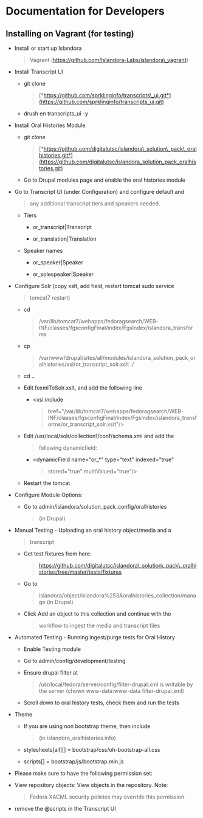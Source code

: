# Documentation for Developers

## Installing on Vagrant (for testing)

-   Install or start up Islandora
    > Vagrant (https://github.com/Islandora-Labs/islandora\_vagrant)

-   Install Transcript UI

    -   git clone
        > [*https://github.com/sprklinginfo/transcripts\_ui.git*](https://github.com/sprklinginfo/transcripts_ui.git)

    -   drush en transcripts\_ui -y

-   Install Oral Histories Module

    -   git clone
        > [*https://github.com/digitalutsc/islandora\_solution\_pack\_oralhistories.git*](https://github.com/digitalutsc/islandora_solution_pack_oralhistories.git)

    -   Go to Drupal modules page and enable the oral histories module

-   Go to Transcript UI (under Configuration) and configure default and
    > any additional transcript tiers and speakers needed.

    -   Tiers

        -   or\_transcript|Transcript

        -   or\_translation|Translation

    -   Speaker names

        -   or\_speaker|Speaker

        -   or\_solespeaker|Speaker

-   Configure Solr (copy xslt, add field, restart tomcat sudo service
    > tomcat7 restart)

    -   cd
        > /var/lib/tomcat7/webapps/fedoragsearch/WEB-INF/classes/fgsconfigFinal/index/FgsIndex/islandora\_transforms

    -   cp
        > /var/www/drupal/sites/all/modules/islandora\_solution\_pack\_oralhistories/xsl/or\_transcript\_solr.xslt
        > ./

    -   cd ..

    -   Edit foxmlToSolr.xslt, and add the following line

        -   &lt;xsl:include
            > href="/var/lib/tomcat7/webapps/fedoragsearch/WEB-INF/classes/fgsconfigFinal/index/FgsIndex/islandora\_transforms/or\_transcript\_solr.xslt"/&gt;

    -   Edit /usr/local/solr/collection1/conf/schema.xml and add the
        > following dynamicfield:

        -   &lt;dynamicField name="or\_\*" type="text" indexed="true"
            > stored="true" multiValued="true"/&gt;

    -   Restart the tomcat

-   Configure Module Options:

    -   Go to admin/islandora/solution\_pack\_config/oralhistories
        > (in Drupal)

-   Manual Testing - Uploading an oral history object/media and a
    > transcript

    -   Get test fixtures from here:
        > https://github.com/digitalutsc/islandora\_solution\_pack\_oralhistories/tree/master/tests/fixtures

    -   Go to
        > islandora/object/islandora%253Aoralhistories\_collection/manage
        > (in Drupal)

    -   Click Add an object to this collection and continue with the
        > workflow to ingest the media and transcript files

-   Automated Testing - Running ingest/purge tests for Oral History

    -   Enable Testing module

    -   Go to admin/config/development/testing

    -   Ensure drupal filter at
        > /usr/local/fedora/server/config/filter-drupal.xml is writable
        > by the server (chown www-data:www-data filter-drupal.xml)

    -   Scroll down to oral history tests, check them and run the tests

-   Theme

    -   If you are using non bootstrap theme, then include
        > (in islandora\_oralhistories.info)

    -   stylesheets\[all\]\[\] = bootstrap/css/oh-bootstrap-all.css

    -   scripts\[\] = bootstrap/js/bootstrap.min.js

-   Please make sure to have the following permission set:

-   View repository objects: View objects in the repository. Note:
    > Fedora XACML security policies may override this permission.

-   remove the @scripts in the Transcript UI



